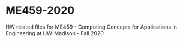 # ME459-2020
HW related files for ME459 - Computing Concepts for Applications in Engineering at UW-Madison - Fall 2020
